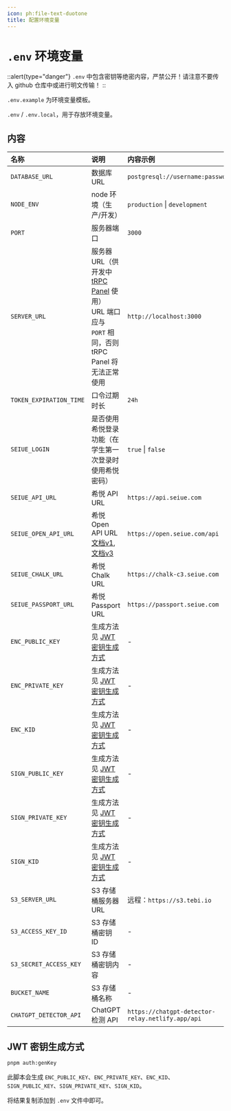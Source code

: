 ```yaml
---
icon: ph:file-text-duotone
title: 配置环境变量
---
```


# `.env` 环境变量

::alert{type="danger"}
`.env` 中包含密钥等绝密内容，严禁公开！请注意不要传入 github 仓库中或进行明文传输！
::

`.env.example` 为环境变量模板。

`.env` / `.env.local`，用于存放环境变量。

## 内容

| 名称                    | 说明                                                                                                                                      | 内容示例                                         |
| :---------------------- | :---------------------------------------------------------------------------------------------------------------------------------------- | :----------------------------------------------- |
| `DATABASE_URL`          | 数据库 URL                                                                                                                                | `postgresql://username:password@url/database`    |
| `NODE_ENV`              | node 环境（生产/开发）                                                                                                                    | `production` \| `development`                    |
| `PORT`                  | 服务器端口                                                                                                                                | `3000`                                           |
| `SERVER_URL`            | 服务器 URL（供开发中 [tRPC Panel](https://github.com/iway1/trpc-panel) 使用）<br>URL 端口应与 `PORT` 相同，否则 tRPC Panel 将无法正常使用 | `http://localhost:3000`                          |
| `TOKEN_EXPIRATION_TIME` | 口令过期时长                                                                                                                              | `24h`                                            |
| `SEIUE_LOGIN`           | 是否使用希悦登录功能（在学生第一次登录时使用希悦密码）                                                                                    | `true` \| `false`                                |
| `SEIUE_API_URL`         | 希悦 API URL                                                                                                                              | `https://api.seiue.com`                          |
| `SEIUE_OPEN_API_URL`    | 希悦 Open API URL<br>[文档v1](https://open.seiue.com/docs/), [文档v3](https://open.seiue.com/docs/v3/)                                    | `https://open.seiue.com/api`                     |
| `SEIUE_CHALK_URL`       | 希悦 Chalk URL                                                                                                                            | `https://chalk-c3.seiue.com`                     |
| `SEIUE_PASSPORT_URL`    | 希悦 Passport URL                                                                                                                         | `https://passport.seiue.com`                     |
| `ENC_PUBLIC_KEY`        | 生成方法见 [JWT 密钥生成方式](#jwt-密钥生成方式)                                                                                          | -                                                |
| `ENC_PRIVATE_KEY`       | 生成方法见 [JWT 密钥生成方式](#jwt-密钥生成方式)                                                                                          | -                                                |
| `ENC_KID`               | 生成方法见 [JWT 密钥生成方式](#jwt-密钥生成方式)                                                                                          | -                                                |
| `SIGN_PUBLIC_KEY`       | 生成方法见 [JWT 密钥生成方式](#jwt-密钥生成方式)                                                                                          | -                                                |
| `SIGN_PRIVATE_KEY`      | 生成方法见 [JWT 密钥生成方式](#jwt-密钥生成方式)                                                                                          | -                                                |
| `SIGN_KID`              | 生成方法见 [JWT 密钥生成方式](#jwt-密钥生成方式)                                                                                          | -                                                |
| `S3_SERVER_URL`         | S3 存储桶服务器 URL                                                                                                                       | 远程：`https://s3.tebi.io`                       |
| `S3_ACCESS_KEY_ID`      | S3 存储桶密钥 ID                                                                                                                          | -                                                |
| `S3_SECRET_ACCESS_KEY`  | S3 存储桶密钥内容                                                                                                                         | -                                                |
| `BUCKET_NAME`           | S3 存储桶名称                                                                                                                             | -                                                |
| `CHATGPT_DETECTOR_API`  | ChatGPT 检测 API                                                                                                                          | `https://chatgpt-detector-relay.netlify.app/api` |

## JWT 密钥生成方式

```bash
pnpm auth:genKey
```

此脚本会生成 `ENC_PUBLIC_KEY`、`ENC_PRIVATE_KEY`、`ENC_KID`、`SIGN_PUBLIC_KEY`、`SIGN_PRIVATE_KEY`、`SIGN_KID`。

将结果复制添加到 `.env` 文件中即可。
